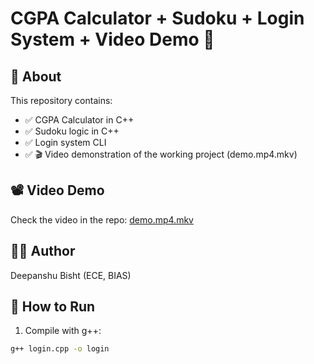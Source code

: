 # CGPA Calculator + Sudoku + Login System + Video Demo 🎥

## 🧠 About
This repository contains:
- ✅ CGPA Calculator in C++
- ✅ Sudoku logic in C++
- ✅ Login system CLI
- ✅ 🎬 Video demonstration of the working project (demo.mp4.mkv)

## 📽 Video Demo
Check the video in the repo: [demo.mp4.mkv](./demo.mp4.mkv)

## 👨‍💻 Author
Deepanshu Bisht (ECE, BIAS)

## 🚀 How to Run
1. Compile with g++:
```bash
g++ login.cpp -o login
